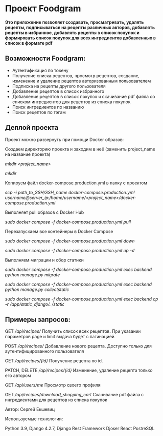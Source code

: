 # Проект Foodgram
**Это приложение позволяет создавать, просматривать, удалять рецепты, подписываться на рецепты различных авторов, добавлять рецепты в избранное, добавлять рецепты в список покупок и формировать список покупок для всех ингредиентов добавленных в список в формате pdf**

## Возможности Foodgram:
* Аутентификация по токену
* Получение списка рецептов, просмотр рецептов, создание, изменение и удаление рецептов авторизованным пользователем
* Подписка на рецепты другого пользователя
* Добавление рецептов в список избранного
* Добавление рецептов в список покупок и скачивание pdf файла со списком ингредиентов для рецептов из списка покупок
* Поиск ингредиентов по названию
* Поиск рецептов по тэгам


## Деплой проекта

Проект можно развернуть при помощи Docker образов: 

Создаем директорию проекта и заходим в неё (заменить project_name на название проекта)

*mkdir <project_name>*

*mkdir <cd>*


Копируем файл docker-compose.production.yml в папку с проектом 

*scp -i path_to_SSH/SSH_name docker-compose.production.yml \
    username@server_ip:/home/username/<project_name>/docker-compose.production.yml*
    
Выполняет pull образов с Docker Hub

*sudo docker compose -f docker-compose.production.yml pull*

Перезапускаем все контейнеры в Docker Compose

*sudo docker compose -f docker-compose.production.yml down*

*sudo docker compose -f docker-compose.production.yml up -d*


Выполняем миграции и сбор статики

*sudo docker compose -f docker-compose.production.yml exec backend python manage.py migrate*

*sudo docker compose -f docker-compose.production.yml exec backend python manage.py collectstatic*

*sudo docker compose -f docker-compose.production.yml exec backend cp -r /app/static_django/. /static*



## Примеры запросов:

GET
*/api/recipes/*
Получить список всех рецептов. При указании параметров page и limit выдача будет с пагинацией.

POST
*/api/recipes/*
Добавление нового рецепта. Доступно только для аутентифицированного пользователя

GET
*/api/recipes/{id}*
Получение рецепта по id.

PATCH, DELETE
*/api/recipes/{id}*
Изменение, удаление рецепта только его автором

GET
*/api/users/me*
Просмотр своего профиля

GET
*/api/recipes/download_shopping_cart*
Скачивание pdf файла с ингредиентами для рецептов из списка покупок


Автор: Сергей Екшевиц

Используемые технологии:

Python 3.9,
Django 4.2.7, Django Rest Framework
Djoser
React
PostreSQL
